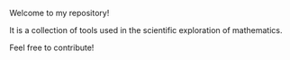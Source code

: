Welcome to my repository!

It is a collection of tools used in the scientific exploration of mathematics.

Feel free to contribute!